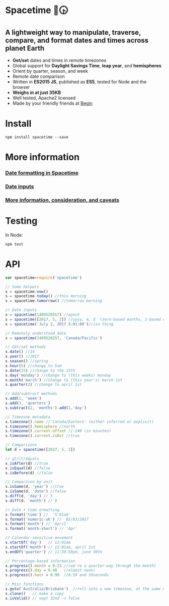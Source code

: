 # Spacetime 🌌🕟
## A lightweight way to manipulate, traverse, compare, and format dates and times across planet Earth
- **Get/set** dates and times in remote timezones
- Global support for **Daylight Savings Time**, **leap year**, and **hemispheres**
- Orient by quarter, season, and week
- Remote date comparison
- Written in **ES2015 JS**, published as **ES5**, tested for Node and the browser
- **Weighs in at just 35KB**
- Well tested, Apache2 licensed
- Made by your friendly friends at [Begin](https://begin.com)


# Install
`npm install spacetime --save`


# More information
### [Date formatting in Spacetime](https://github.com/smallwins/spacetime/wiki/Formatting)
### [Date inputs](https://github.com/smallwins/spacetime/wiki/Input)
### [More information, consideration, and caveats](https://github.com/smallwins/spacetime/wiki)


# Testing
In Node:

`npm test`


# API
```javascript
var spacetime=require('spacetime')

// Some helpers
s = spacetime.now()
s = spacetime.today() //this morning
s = spacetime.tomorrow() //tomorrow morning

// Date inputs
s = spacetime(1489520157) //epoch
s = spacetime([2017, 5, 2]) //yyyy, m, d  (zero-based months, 1-based days)
s = spacetime('July 2, 2017 5:01:00')//iso-thing

// Remotely understood date
s = spacetime(1489520157, 'Canada/Pacific')

// Get/set methods
s.date() //14
s.year() //2017
s.season() //spring
s.hour(5) //change to 5am
s.date(15) //change to the 15th
s.day('monday') //change to (this weeks) monday
s.month('march') //change to (this year's) march 1st
s.quarter(2) //change to april 1st

// Add/subtract methods
s.add(1, 'week')
s.add(3, 'quarters')
s.subtract(2, 'months').add(1,'day')

// Timezone metadata
s.timezone().name //'Canada/Eastern' (either inferred or explicit)
s.timezone().hemisphere //north
s.timezone().current.offset //-240 (in minutes)
s.timezone().current.isDst //true

// Comparisons
let d = spacetime([2017, 5, 2])

// gt/lt/equals
s.isAfter(d) //true
s.isEqual(d) //false
s.isBefore(d) //false

// Comparison by unit
s.isSame(d, 'year') //true
s.isSame(d, 'date') //false
s.diff(d, 'day') // 5
s.diff(d, 'month') // 0

// Date + time ormatting
s.format('time') //  '5:01am'
s.format('numeric-uk') //  02/03/2017
s.format('month') // 'April'
s.format('month-short') // 'Apr'

// Calendar-sensitive movement
s.startOf('day')   // 12:01am
s.startOf('month') // 12:01am, april 1st
s.endOf('quarter') // 11:59:59pm, june 30th

// Percentage-based information
s.progress().month = 0.23 //(we're a quarter-way through the month)
s.progress().day = 0.48   //almost noon!
s.progress().hour = 0.99  //8:59 and 59seconds

// Misc functions
s.goto('Australia/Brisbane')  //roll-into a new timezone, at the same moment
s.clone()   // make a copy
s.isValid() // sept 32nd -> false
```